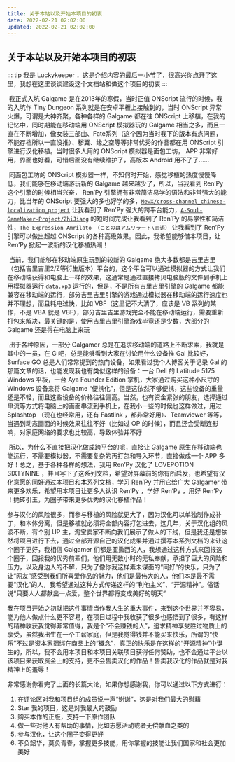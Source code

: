 ```yaml
---
title: 关于本站以及开始本项目的初衷
date: 2022-02-21 02:02:00
updated: 2022-02-21 02:02:00
---
```


## 关于本站以及开始本项目的初衷

::: tip
我是 Luckykeeper ，这是介绍内容的最后一小节了，很高兴你点开了这里，我想在这里谈谈建设这个文档站和做这个项目的初衷
:::

​	我正式入坑 Galgame 是在2013年的寒假，当时正值 ONScript 流行的时候，我的入坑作 Tiny Dungeon 系列就是在安卓平板上接触到的，当时 ONScript 异常火爆，可谓是大神齐聚，各种各样的 Galgame 都在往 ONScript 上移植，在我的记忆中，同时期能在移动端用 ONScript 模拟器玩的 Galgame 相当之多，而且一直在不断增加，像女装三部曲、Fate系列（这个因为当时我下的版本有点问题，不能存档所以一直没推）、秽翼、缘之空等等非常优秀的作品都在用 ONScript 引擎进行汉化移植。当时很多人用的 ONScript 模拟器是面包工坊， APP 非常好用，界面也好看，可惜后面没有继续维护了，高版本 Android 用不了了……

​	同面包工坊的 ONScript 模拟器一样，不知何时开始，感觉移植的热度慢慢降低，我们能够在移动端游玩新的 Galgame 越来越少了，所以，当我看到 Ren’Py 这个引擎的时候相当兴奋， Ren’Py 引擎拥有非常简洁易学的语法和非常强大的能力，比当年的 ONScript 要强大的多也好学的多，[`MewX/cross-channel_chinese-localization_project`](https://github.com/MewX/cross-channel_chinese-localization_project) 让我看到了 Ren’Py 强大的跨平台能力，[`A-Soul-GameMaker-Project/ZhiJiang`](https://github.com/A-Soul-GameMaker-Project/ZhiJiang) 的短时间完成让我看到了 Ren’Py 的易学性和简洁性，`The Expression Amrilato （ことのはアムリラート\恋语）` 让我看到了 Ren’Py 引擎可以做出超越 ONScript 的各种高级效果。因此，我希望能够借本项目，让 Ren’Py 掀起一波新的汉化移植热潮！

​	当前，我们能够在移动端原生玩到的较新的 Galgame 绝大多数都是吉里吉里（包括吉里吉里2/Z等衍生版本）平台的，这个平台可以通过模拟器的方式让我们在移动端获得和电脑上一样的效果，这通常是通过直接拷贝电脑版的文件到手机上用模拟器运行 `data.xp3` 运行的，但是，不是所有吉里吉里引擎的 Galgame 都能兼容在移动端的运行，部分吉里吉里引擎的游戏通过模拟器在移动端的运行速度也并不理想，而且耗电过快，比如 VBF（这里记不大清了，应该是 VB 系列的某作，不是 VBA 就是 VBF），部分吉里吉里游戏完全不能在移动端运行，需要重新打包来解决，最关键的是，使用吉里吉里引擎游戏毕竟还是少数，大部分的 Galgame 还是得在电脑上来玩

​	出于各种原因，一部分 Galgamer 总是在追求移动端的道路上不断求索，我就是其中的一员，在 G 吧，总是能够看到大家在讨论用什么设备推 Gal 比较好，Surface GO 总是人们常常提到的热门设备，如果看过我个人博客关于记录 Gal 的那篇文章的话，也能发现我也有类似这样的设备：一台 Dell 的 Latitude 5175 Windows 平板，一台 Aya Founder Edition 掌机，大家通过购买这种小尺寸的 Windows 设备来将 Galgame “便携化”，但是这依然不够便携，这些设备的重量还是不轻，而且这些设备的价格往往偏高。当然，也有资金紧张的朋友，选择通过串流等方式将电脑上的画面串流到手机上，在我小一些的时候也这样做过，用过 Splashtop （现在也经常用，还有 Fastlink ，都非常好用）、Teamviewer 等等，当遇到动态画面的时候效果往往不好（比如过 OP 的时候），而且还会受断连影响，对家庭网络的要求也比较高，导致体验并不好

​	所以，为什么不直接把汉化做成跨平台的呢，直接让 Galgame 原生在移动端也能运行，不需要模拟器，不需要复杂的再打包和导入环节，直接做成一个 APP 多好！总之，基于各种各样的想法，我用 Ren’Py 汉化了 LOVEPOTION SIXTYNINE ，并且写下了这系列文档，希望对屏幕前的你有所启发，也希望有汉化意愿的同好通过本项目和本系列文档，学习 Ren’Py 并用它给广大 Galgamer 带来更多欢乐，希望用本项目让更多人认识 Ren’Py ，学好 Ren’Py ，用好 Ren’Py ！抛砖引玉，为圈子带来更多优秀的汉化移植作品！

​	参与汉化的风险很多，而参与移植的风险就更大了，因为汉化可以单独制作成补丁，和本体分离，但是移植就必须将全部内容打包进去，这几年，关于汉化组的风波不断，有个别 UP 主，淘宝卖家不断向我们展示了做人的下线，但是我还是想依然将项目进行下去，通过全部开源自己的汉化成果并通过撰写本系列文档的来让这个圈子更好，我相信 Galgamer 们都是亚撒西的人，我想通过这种方式来回报这个圈子，回报我的优秀前辈们，他们用无数小时的无私奉献，承担了巨大的风险和压力，以及身边人的不解，只为了像你我这样素未谋面的“同好”的快乐，只为了让“网友”感受到我们所喜爱作品的魅力，他们是最伟大的人，他们本是最不需要“汉化”的人，我希望通过这种方式传递这样的“利他主义”、“开源精神”。俗话说“只要人人都献出一点爱，整个世界都将变成美好的明天”

​	我在项目开始之初就把这件事情当作我人生的重大事件，来到这个世界并不容易，能为他人做点什么更不容易，在项目过程中我收获了很多也感悟到了很多，有这样的精神收获我觉得非常值得，我是个“不会赚钱的人”，追求精神享受胜过物质上的享受，虽然我出生在一个工薪家庭，但是我觉得钱并不能买来快乐，所谓的“快乐”不过是资本家捆绑在商品上的“概念”，真正的快乐是在这样的“开源精神”中诞生的，所以，我不会用本项目和本项目关联项目获得任何赞助，也不会通过平台以该项目来获取资金上的支持，更不会售卖汉化的作品！售卖我汉化的作品就是对我精神上的羞辱！

​	非常感谢你看完了上面的长篇大论，如果你想感谢我，你可以通过以下方式进行：

1. 在评论区对我和项目组的成员说一声“谢谢”，这是对我们最大的慰藉
2. Star 我的项目，这是对我最大的鼓励
3. 购买本作的正版，支持一下原作团队
4. 做一些对他人有帮助的事情，比如志愿活动或者无偿献血之类的
5. 参与汉化，让这个圈子变得更好
6. 不负韶华，莫负青春，掌握更多技能，用你掌握的技能让我们国家和社会更加美好
